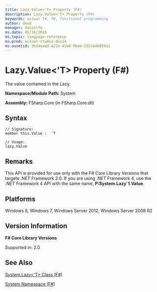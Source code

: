 ```yaml
---
title: Lazy.Value<'T> Property (F#)
description: Lazy.Value<'T> Property (F#)
keywords: visual f#, f#, functional programming
author: dend
manager: danielfe
ms.date: 05/16/2016
ms.topic: language-reference
ms.prod: visual-studio-dev14
ms.assetid: 36d4eaad-a21e-41b6-9bee-252ca4b850a1 
---
```


# Lazy.Value<'T> Property (F#)

The value contained in the Lazy.

**Namespace/Module Path:** System

**Assembly:** FSharp.Core (in FSharp.Core.dll)


## Syntax

```
// Signature:
member this.Value :  'T

// Usage:
lazy.Value
```

## Remarks
This API is provided for use only with the F# Core Library Versions that targets .NET Framework 2.0. If you are using .NET Framework 4, use the .NET Framework 4 API with the same name, **P:System.Lazy&#96;1.Value**.


## Platforms
Windows 8, Windows 7, Windows Server 2012, Windows Server 2008 R2


## Version Information
**F# Core Library Versions**

Supported in: 2.0




## See Also
[System.Lazy&#60;'T&#62; Class &#40;F&#35;&#41;](System.Lazy%5B%27T%5D-Class-%5BFSharp%5D.md)

[System Namespace &#40;F&#35;&#41;](System-Namespace-%5BFSharp%5D.md)

